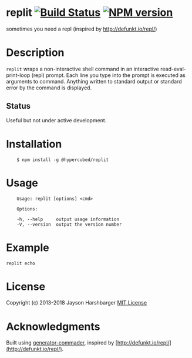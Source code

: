 replit [![Build Status](https://secure.travis-ci.org/Hypercubed/replit.png?branch=master)](https://travis-ci.org/Hypercubed/replit) [![NPM version](https://badge.fury.io/js/replit.png)](http://badge.fury.io/js/replit)
=============

sometimes you need a repl (inspired by http://defunkt.io/repl/)

# Description
`replit` wraps a non-interactive shell command in an interactive read-eval-print-loop (repl) prompt.
Each line you type into the prompt is executed as arguments to command.
Anything written to standard output or standard error by the command is displayed.

## Status
Useful but not under active development.

# Installation

```
	$ npm install -g @hypercubed/replit
```

# Usage

```
	Usage: replit [options] <cmd>

	Options:

	-h, --help     output usage information
	-V, --version  output the version number
```

# Example

```
replit echo
```

# License

Copyright (c) 2013-2018 Jayson Harshbarger
[MIT License](http://en.wikipedia.org/wiki/MIT_License)

# Acknowledgments

Built using [generator-commader](https://github.com/Hypercubed/generator-commander), inspired by [http://defunkt.io/repl/](http://defunkt.io/repl/).
